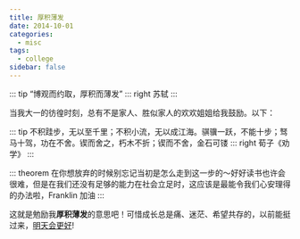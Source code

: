 ```yaml
---
title: 厚积薄发
date: 2014-10-01
categories:
  - misc
tags:
  - college
sidebar: false
---
```


::: tip
“博观而约取，厚积而薄发”
::: right
苏轼
:::

<!-- more -->

当我大一的彷徨时刻，总有不是家人、胜似家人的欢欢姐姐给我鼓励。以下：

::: tip
不积跬步，无以至千里；不积小流，无以成江海。骐骥一跃，不能十步；驽马十驾，功在不舍。锲而舍之，朽木不折；锲而不舍，金石可镂
::: right
荀子《劝学》
:::

::: theorem
在你想放弃的时候别忘记当初是怎么走到这一步的～好好读书也许会很难，但是在我们还没有足够的能力在社会立足时，这应该是最能令我们心安理得的办法啦，Franklin 加油
:::

这就是勉励我**厚积薄发**的意思吧！可惜成长总是痛、迷茫、希望共存的，以前能挺过来，[明天会更好](https://youtu.be/lEDZyIUbSd0)!
